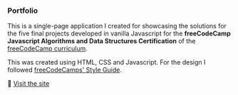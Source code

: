 ### Portfolio

This is a single-page application I created for showcasing the solutions for the five final projects developed in vanilla Javascript for the **freeCodeCamp Javascript Algorithms and Data Structures Certification** of the [freeCodeCamp curriculum](https://www.freecodecamp.org/learn).

This was created using HTML, CSS and Javascript. For the design I followed [freeCodeCamps' Style Guide](https://design-style-guide.freecodecamp.org/).

🔗 [Visit the site](https://neatdisorder.github.io/fcc-javascript-algorithms-and-data-structures/)
